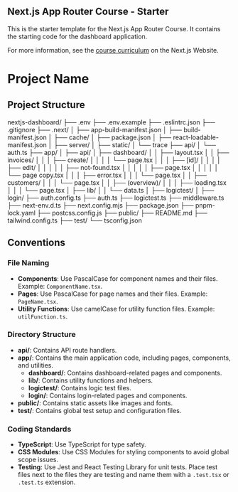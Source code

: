 ## Next.js App Router Course - Starter

This is the starter template for the Next.js App Router Course. It contains the starting code for the dashboard application.

For more information, see the [course curriculum](https://nextjs.org/learn) on the Next.js Website.

# Project Name

## Project Structure
nextjs-dashboard/
├── .env
├── .env.example
├── .eslintrc.json
├── .gitignore
├── .next/
│   ├── app-build-manifest.json
│   ├── build-manifest.json
│   ├── cache/
│   ├── package.json
│   ├── react-loadable-manifest.json
│   ├── server/
│   ├── static/
│   └── trace
├── api/
│   └── auth.ts
├── app/
│   ├── api/
│   ├── dashboard/
│   │   ├── layout.tsx
│   │   ├── invoices/
│   │   │   ├── create/
│   │   │   │   └── page.tsx
│   │   │   ├── [id]/
│   │   │   │   ├── edit/
│   │   │   │   │   ├── not-found.tsx
│   │   │   │   │   ├── page.tsx
│   │   │   │   │   └── page copy.tsx
│   │   │   ├── error.tsx
│   │   │   └── page.tsx
│   │   ├── customers/
│   │   │   └── page.tsx
│   │   ├── (overview)/
│   │   │   ├── loading.tsx
│   │   │   └── page.tsx
│   ├── lib/
│   │   └── data.ts
│   ├── logictest/
│   ├── login/
├── auth.config.ts
├── auth.ts
├── logictest.ts
├── middleware.ts
├── next-env.d.ts
├── next.config.mjs
├── package.json
├── pnpm-lock.yaml
├── postcss.config.js
├── public/
├── README.md
├── tailwind.config.ts
├── test/
└── tsconfig.json

## Conventions

### File Naming

- **Components**: Use PascalCase for component names and their files. Example: `ComponentName.tsx`.
- **Pages**: Use PascalCase for page names and their files. Example: `PageName.tsx`.
- **Utility Functions**: Use camelCase for utility function files. Example: `utilFunction.ts`.

### Directory Structure

- **api/**: Contains API route handlers.
- **app/**: Contains the main application code, including pages, components, and utilities.
  - **dashboard/**: Contains dashboard-related pages and components.
  - **lib/**: Contains utility functions and helpers.
  - **logictest/**: Contains logic test files.
  - **login/**: Contains login-related pages and components.
- **public/**: Contains static assets like images and fonts.
- **test/**: Contains global test setup and configuration files.

### Coding Standards

- **TypeScript**: Use TypeScript for type safety.
- **CSS Modules**: Use CSS Modules for styling components to avoid global scope issues.
- **Testing**: Use Jest and React Testing Library for unit tests. Place test files next to the files they are testing and name them with a `.test.tsx` or `.test.ts` extension.